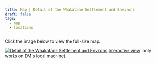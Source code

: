 ```yaml
---
title: Map | Detail of the Whakatāne Settlement and Environs
draft: false
tags:
  - map
  - locations
---
```

Click the image below to view the full-size map.

<a href="https://nmarchet.github.io/New-Frontier/images/whakatane-colony-detail.jpg"><img src="https://nmarchet.github.io/New-Frontier/images/whakatane-colony-detail.jpg"  alt="Detail of the Whakatāne Settlement and Environs"/></a>
[Interactive view](interactive-map-whakatane-settlement.md) (only works on DM's local machine).
